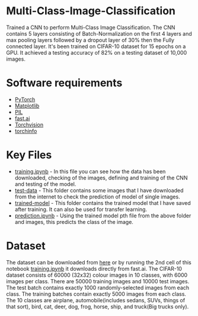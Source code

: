 # Multi-Class-Image-Classification
Trained a CNN to perform Multi-Class Image Classification. The CNN contains 5 layers consisting of Batch-Normalization on the first 4 layers and max pooling layers followed by a dropout layer of 30% then the Fully connected layer. It's been trained on CIFAR-10 dataset for 15 epochs on a GPU. It achieved a testing accuracy of 82% on a testing dataset of 10,000 images.
# Software requirements
* [PyTorch](https://pytorch.org/)
* [Matplotlib](https://matplotlib.org/)
* [PIL](https://pypi.org/project/Pillow/)
* [fast.ai](https://www.fast.ai/)
* [Torchvision](https://pytorch.org/vision/stable/index.html)
* [torchinfo](https://github.com/TylerYep/torchinfo)
# Key Files
* [training.ipynb](https://github.com/Moddy2024/Multi-Class-Image-Classification/blob/main/training.ipynb) - In this file you can see how the data has been downloaded, checking of the images, defining and training of the CNN and testing of the model.
* [test-data](https://github.com/Moddy2024/Multi-Class-Image-Classification/tree/main/test-data) - This folder contains some images that I have downloaded from the internet to check the prediction of model of single images.
* [trained-model](https://github.com/Moddy2024/Multi-Class-Image-Classification/tree/main/trained-model) - This folder contains the trained model that I have saved after training. It can also be used for transfer learning.
* [prediction.ipynb](https://github.com/Moddy2024/Multi-Class-Image-Classification/blob/main/prediction.ipynb) -  Using the trained model pth file from the above folder and images, this predicts the class of the image.
# Dataset
The dataset can be downloaded from [here](https://www.cs.toronto.edu/~kriz/cifar.html) or by running the 2nd cell of this notebook [training.ipynb](https://github.com/Moddy2024/Multi-Class-Image-Classification/blob/main/training.ipynb) it downloads directly from fast.ai. The CIFAR-10 dataset consists of 60000 (32x32) colour images in 10 classes, with 6000 images per class. There are 50000 training images and 10000 test images. The test batch contains exactly 1000 randomly-selected images from each class. The training batches contain exactly 5000 images from each class. The 10 classes are airplane, automobile(includes sedans, SUVs, things of that sort), bird, cat, deer, dog, frog, horse, ship, and truck(Big trucks only).


